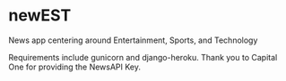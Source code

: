 # newEST
News app centering around Entertainment, Sports, and Technology

Requirements include gunicorn and django-heroku.
Thank you to Capital One for providing the NewsAPI Key.
